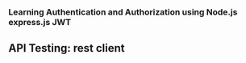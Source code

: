 ### Learning Authentication and Authorization using Node.js express.js JWT
## API Testing: rest client
